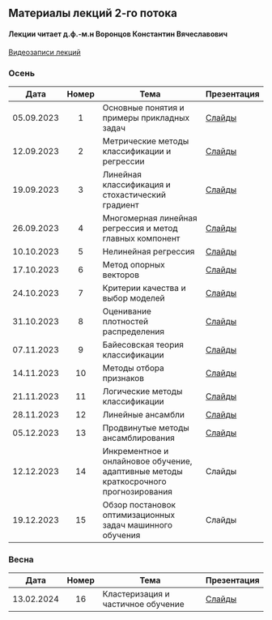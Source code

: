 ## Материалы лекций 2-го потока 
#### Лекции читает д.ф.-м.н Воронцов Константин Вячеславович
[Видеозаписи лекций](https://www.youtube.com/playlist?list=PLhe7c-LCgl4Iyr1X5AZxoen7UWjlGmUdT)

### Осень

| Дата | Номер | Тема | Презентация |
| :---: | :---: | --- | --- |
| 05.09.2023 | 1 | Основные понятия и примеры прикладных задач | [Слайды](https://github.com/MSU-ML-COURSE/ML-COURSE-23-24/blob/main/slides/2_stream/msu23-intro.pdf) |
| 12.09.2023 | 2 | Метрические методы классификации и регрессии | [Слайды](https://github.com/MSU-ML-COURSE/ML-COURSE-23-24/blob/main/slides/2_stream/msu23-metric.pdf) |
| 19.09.2023 | 3 | Линейная классификация и стохастический градиент | [Слайды](https://github.com/MSU-ML-COURSE/ML-COURSE-23-24/blob/main/slides/2_stream/msu23-lin-sg.pdf) |
| 26.09.2023 | 4 | Многомерная линейная регрессия и метод главных компонент | [Слайды](https://github.com/MSU-ML-COURSE/ML-COURSE-23-24/blob/main/slides/2_stream/msu23-lin-regr.pdf) |
| 10.10.2023 | 5 | Нелинейная регрессия | [Слайды](https://github.com/MSU-ML-COURSE/ML-COURSE-23-24/blob/main/slides/2_stream/msu23-nonlin-regr.pdf) |
| 17.10.2023 | 6 | Метод опорных векторов | [Слайды](https://github.com/MSU-ML-COURSE/ML-COURSE-23-24/blob/main/slides/2_stream/msu23-svm.pdf) |
| 24.10.2023 | 7 | Критерии качества и выбор моделей | [Слайды](https://github.com/MSU-ML-COURSE/ML-COURSE-23-24/blob/main/slides/2_stream/msu23-qual.pdf) |
| 31.10.2023 | 8 | Оценивание плотностей распределения  | [Слайды](https://github.com/MSU-ML-COURSE/ML-COURSE-23-24/blob/main/slides/2_stream/msu23-density.pdf) |
| 07.11.2023 | 9 | Байесовская теория классификации | [Слайды](https://github.com/MSU-ML-COURSE/ML-COURSE-23-24/blob/main/slides/2_stream/msu23-bayes.pdf) |
| 14.11.2023 | 10 | Методы отбора признаков | [Слайды](https://github.com/MSU-ML-COURSE/ML-COURSE-23-24/blob/main/slides/2_stream/msu23-featuresel.pdf) |
| 21.11.2023 | 11 | Логические методы классификации | [Слайды](https://github.com/MSU-ML-COURSE/ML-COURSE-23-24/blob/main/slides/2_stream/msu23-logic.pdf) |
| 28.11.2023 | 12 | Линейные ансамбли | [Слайды](https://github.com/MSU-ML-COURSE/ML-COURSE-23-24/blob/main/slides/2_stream/msu23-compos1.pdf) |
| 05.12.2023 | 13 | Продвинутые методы ансамблирования | [Слайды](https://github.com/MSU-ML-COURSE/ML-COURSE-23-24/blob/main/slides/2_stream/msu23-compos2.pdf) |
| 12.12.2023 | 14 | Инкрементное и онлайновое обучение, адаптивные методы краткосрочного прогнозирования | Слайды |
| 19.12.2023 | 15 | Обзор постановок оптимизационных задач машинного обучения | Слайды |

### Весна

| Дата | Номер | Тема | Презентация |
| :---: | :---: | --- | --- |
| 13.02.2024 | 16 | Кластеризация и частичное обучение | [Слайды](https://github.com/MSU-ML-COURSE/ML-COURSE-23-24/blob/main/slides/2_stream/msu24-cluster.pdf) |
